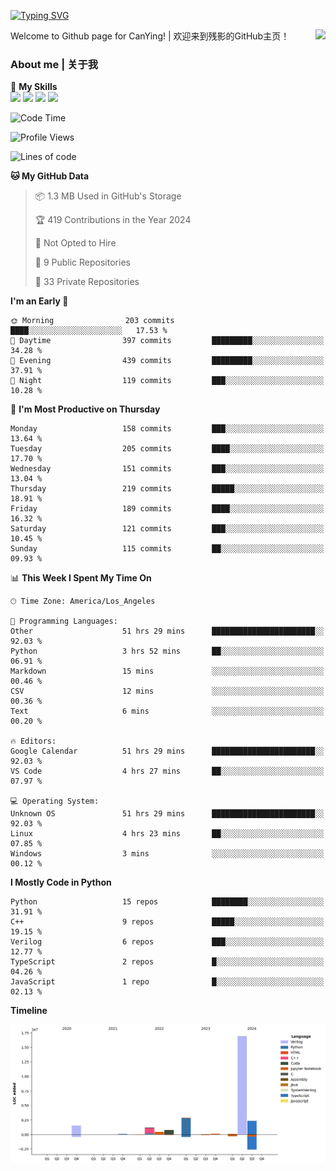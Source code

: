 [![Typing SVG](https://readme-typing-svg.herokuapp.com?size=25&duration=3500&color=00FFFF&vCenter=true&width=250&height=40&lines=Hi+Welcome+%F0%9F%91%8B%F0%9F%8F%BB;I'm+CanYing|残影)](https://git.io/typing-svg)

<a href="#">
  <img align="right" src="https://github-readme-stats.vercel.app/api?username=CanYing0913&count_private=true&rank_icon=github&show_icons=true&bg_color=15,f2f7fd,E0EAFC&" />
</a>

Welcome to Github page for CanYing! | 欢迎来到残影的GitHub主页！

### About me | 关于我

🌟 **My Skills**  
![](https://img.shields.io/badge/-C-A8B9CC?style=flat-square&logo=C&logoColor=fff)
![](https://img.shields.io/badge/-C++-00599C?style=flat-square&logo=Cpp&logoColor=fff)
![](https://img.shields.io/badge/-Python-3776AB?style=flat-square&logo=Python&logoColor=fff)
![](https://img.shields.io/badge/-Linux-000000?style=flat-square&logo=Linux&logoColor=fff)

<!--START_SECTION:waka-->
![Code Time](http://img.shields.io/badge/Code%20Time-709%20hrs%2037%20mins-blue)

![Profile Views](http://img.shields.io/badge/Profile%20Views-1-blue)

![Lines of code](https://img.shields.io/badge/From%20Hello%20World%20I%27ve%20Written-26.3%20million%20lines%20of%20code-blue)

**🐱 My GitHub Data** 

> 📦 1.3 MB Used in GitHub's Storage 
 > 
> 🏆 419 Contributions in the Year 2024
 > 
> 🚫 Not Opted to Hire
 > 
> 📜 9 Public Repositories 
 > 
> 🔑 33 Private Repositories 
 > 
**I'm an Early 🐤** 

```text
🌞 Morning                203 commits         ████░░░░░░░░░░░░░░░░░░░░░   17.53 % 
🌆 Daytime                397 commits         █████████░░░░░░░░░░░░░░░░   34.28 % 
🌃 Evening                439 commits         █████████░░░░░░░░░░░░░░░░   37.91 % 
🌙 Night                  119 commits         ███░░░░░░░░░░░░░░░░░░░░░░   10.28 % 
```
📅 **I'm Most Productive on Thursday** 

```text
Monday                   158 commits         ███░░░░░░░░░░░░░░░░░░░░░░   13.64 % 
Tuesday                  205 commits         ████░░░░░░░░░░░░░░░░░░░░░   17.70 % 
Wednesday                151 commits         ███░░░░░░░░░░░░░░░░░░░░░░   13.04 % 
Thursday                 219 commits         █████░░░░░░░░░░░░░░░░░░░░   18.91 % 
Friday                   189 commits         ████░░░░░░░░░░░░░░░░░░░░░   16.32 % 
Saturday                 121 commits         ███░░░░░░░░░░░░░░░░░░░░░░   10.45 % 
Sunday                   115 commits         ██░░░░░░░░░░░░░░░░░░░░░░░   09.93 % 
```


📊 **This Week I Spent My Time On** 

```text
🕑︎ Time Zone: America/Los_Angeles

💬 Programming Languages: 
Other                    51 hrs 29 mins      ███████████████████████░░   92.03 % 
Python                   3 hrs 52 mins       ██░░░░░░░░░░░░░░░░░░░░░░░   06.91 % 
Markdown                 15 mins             ░░░░░░░░░░░░░░░░░░░░░░░░░   00.46 % 
CSV                      12 mins             ░░░░░░░░░░░░░░░░░░░░░░░░░   00.36 % 
Text                     6 mins              ░░░░░░░░░░░░░░░░░░░░░░░░░   00.20 % 

🔥 Editors: 
Google Calendar          51 hrs 29 mins      ███████████████████████░░   92.03 % 
VS Code                  4 hrs 27 mins       ██░░░░░░░░░░░░░░░░░░░░░░░   07.97 % 

💻 Operating System: 
Unknown OS               51 hrs 29 mins      ███████████████████████░░   92.03 % 
Linux                    4 hrs 23 mins       ██░░░░░░░░░░░░░░░░░░░░░░░   07.85 % 
Windows                  3 mins              ░░░░░░░░░░░░░░░░░░░░░░░░░   00.12 % 
```

**I Mostly Code in Python** 

```text
Python                   15 repos            ████████░░░░░░░░░░░░░░░░░   31.91 % 
C++                      9 repos             █████░░░░░░░░░░░░░░░░░░░░   19.15 % 
Verilog                  6 repos             ███░░░░░░░░░░░░░░░░░░░░░░   12.77 % 
TypeScript               2 repos             █░░░░░░░░░░░░░░░░░░░░░░░░   04.26 % 
JavaScript               1 repo              █░░░░░░░░░░░░░░░░░░░░░░░░   02.13 % 
```



**Timeline**

![Lines of Code chart](https://raw.githubusercontent.com/CanYing0913/CanYing0913/master/assets/bar_graph.png)


<!--END_SECTION:waka-->
